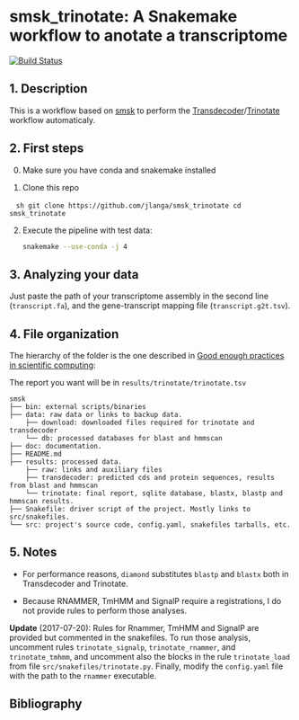 # smsk_trinotate: A Snakemake workflow to anotate a transcriptome

[![Build Status](https://travis-ci.org/jlanga/smsk_trinotate.svg?branch=master)](https://travis-ci.org/jlanga/smsk_trinotate)

## 1. Description

This is a workflow based on [smsk](https://github.com/jlanga/smsk) to perform the [Transdecoder](https://transdecoder.github.io/)/[Trinotate](https://trinotate.github.io/) workflow automaticaly.

## 2. First steps

0. Make sure you have conda and snakemake installed

1. Clone this repo

    ```sh
    git clone https://github.com/jlanga/smsk_trinotate
    cd smsk_trinotate
    ```

2. Execute the pipeline with test data:

    ```sh
    snakemake --use-conda -j 4
    ```

## 3. Analyzing your data

Just paste the path of your transcriptome assembly in the second line 
(`transcript.fa`), and the gene-transcript mapping file (`transcript.g2t.tsv`).

## 4. File organization

The hierarchy of the folder is the one described in [Good enough practices in scientific computing](https://swcarpentry.github.io/good-enough-practices-in-scientific-computing/):

The report you want will be in  `results/trinotate/trinotate.tsv`

```
smsk
├── bin: external scripts/binaries
├── data: raw data or links to backup data.
    ├── download: downloaded files required for trinotate and transdecoder
    └── db: processed databases for blast and hmmscan
├── doc: documentation.
├── README.md
├── results: processed data.
    ├── raw: links and auxiliary files
    ├── transdecoder: predicted cds and protein sequences, results from blast and hmmscan
    └── trinotate: final report, sqlite database, blastx, blastp and hmmscan results.
├── Snakefile: driver script of the project. Mostly links to src/snakefiles.
└── src: project's source code, config.yaml, snakefiles tarballs, etc.
```



## 5. Notes

- For performance reasons, `diamond` substitutes `blastp` and `blastx` both in Transdecoder and Trinotate.

- Because RNAMMER, TmHMM and SignalP require a registrations, I do not provide rules to perform those analyses.

__Update__ (2017-07-20): Rules for Rnammer, TmHMM and SignalP are provided but commented in the snakefiles. To run those analysis, uncomment rules `trinotate_signalp`, `trinotate_rnammer`, and `trinotate_tmhmm`, and uncomment also the blocks in the rule `trinotate_load` from file `src/snakefiles/trinotate.py`. Finally, modify the `config.yaml` file with the path to the `rnammer` executable.

## Bibliography
